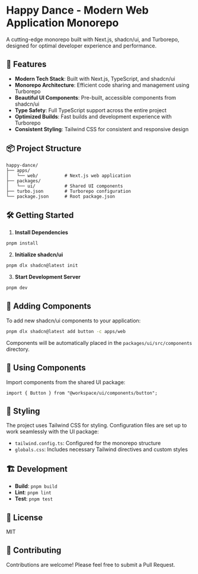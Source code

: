 # Happy Dance - Modern Web Application Monorepo

A cutting-edge monorepo built with Next.js, shadcn/ui, and Turborepo, designed for optimal developer experience and performance.

## 🚀 Features

- **Modern Tech Stack**: Built with Next.js, TypeScript, and shadcn/ui
- **Monorepo Architecture**: Efficient code sharing and management using Turborepo
- **Beautiful UI Components**: Pre-built, accessible components from shadcn/ui
- **Type Safety**: Full TypeScript support across the entire project
- **Optimized Builds**: Fast builds and development experience with Turborepo
- **Consistent Styling**: Tailwind CSS for consistent and responsive design

## 📦 Project Structure

```
happy-dance/
├── apps/
│   └── web/          # Next.js web application
├── packages/
│   └── ui/           # Shared UI components
├── turbo.json        # Turborepo configuration
└── package.json      # Root package.json
```

## 🛠️ Getting Started

1. **Install Dependencies**

```bash
pnpm install
```

2. **Initialize shadcn/ui**

```bash
pnpm dlx shadcn@latest init
```

3. **Start Development Server**

```bash
pnpm dev
```

## 🎨 Adding Components

To add new shadcn/ui components to your application:

```bash
pnpm dlx shadcn@latest add button -c apps/web
```

Components will be automatically placed in the `packages/ui/src/components` directory.

## 🎯 Using Components

Import components from the shared UI package:

```tsx
import { Button } from "@workspace/ui/components/button";
```

## 🎨 Styling

The project uses Tailwind CSS for styling. Configuration files are set up to work seamlessly with the UI package:

- `tailwind.config.ts`: Configured for the monorepo structure
- `globals.css`: Includes necessary Tailwind directives and custom styles

## 🏗️ Development

- **Build**: `pnpm build`
- **Lint**: `pnpm lint`
- **Test**: `pnpm test`

## 📝 License

MIT

## 🤝 Contributing

Contributions are welcome! Please feel free to submit a Pull Request.
